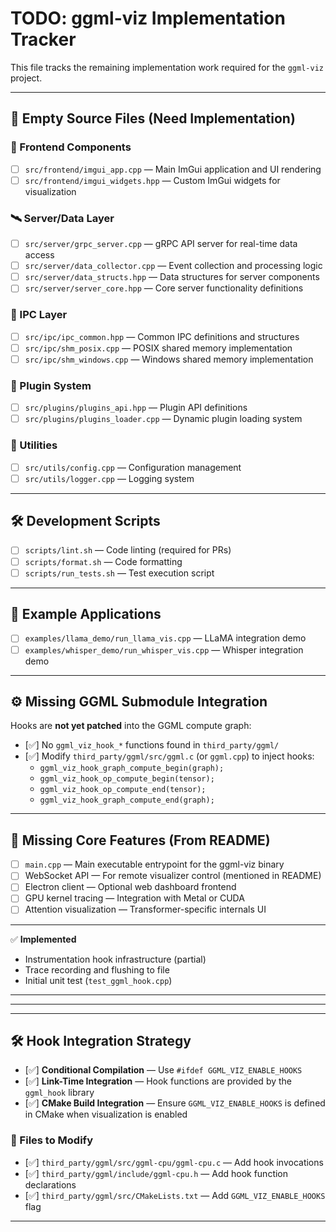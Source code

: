 # TODO: ggml-viz Implementation Tracker

This file tracks the remaining implementation work required for the `ggml-viz` project.

---

## 🧩 Empty Source Files (Need Implementation)

### 🎨 Frontend Components
- [ ] `src/frontend/imgui_app.cpp` — Main ImGui application and UI rendering
- [ ] `src/frontend/imgui_widgets.hpp` — Custom ImGui widgets for visualization

### 🛰 Server/Data Layer
- [ ] `src/server/grpc_server.cpp` — gRPC API server for real-time data access
- [ ] `src/server/data_collector.cpp` — Event collection and processing logic
- [ ] `src/server/data_structs.hpp` — Data structures for server components
- [ ] `src/server/server_core.hpp` — Core server functionality definitions

### 🧪 IPC Layer
- [ ] `src/ipc/ipc_common.hpp` — Common IPC definitions and structures
- [ ] `src/ipc/shm_posix.cpp` — POSIX shared memory implementation
- [ ] `src/ipc/shm_windows.cpp` — Windows shared memory implementation

### 🔌 Plugin System
- [ ] `src/plugins/plugins_api.hpp` — Plugin API definitions
- [ ] `src/plugins/plugins_loader.cpp` — Dynamic plugin loading system

### 🧰 Utilities
- [ ] `src/utils/config.cpp` — Configuration management
- [ ] `src/utils/logger.cpp` — Logging system

---

## 🛠 Development Scripts
- [ ] `scripts/lint.sh` — Code linting (required for PRs)
- [ ] `scripts/format.sh` — Code formatting
- [ ] `scripts/run_tests.sh` — Test execution script

---

## 🚀 Example Applications
- [ ] `examples/llama_demo/run_llama_vis.cpp` — LLaMA integration demo
- [ ] `examples/whisper_demo/run_whisper_vis.cpp` — Whisper integration demo

---

## ⚙️ Missing GGML Submodule Integration
Hooks are **not yet patched** into the GGML compute graph:

- [✅] No `ggml_viz_hook_*` functions found in `third_party/ggml/`
- [✅] Modify `third_party/ggml/src/ggml.c` (or `ggml.cpp`) to inject hooks:
  - `ggml_viz_hook_graph_compute_begin(graph);`
  - `ggml_viz_hook_op_compute_begin(tensor);`
  - `ggml_viz_hook_op_compute_end(tensor);`
  - `ggml_viz_hook_graph_compute_end(graph);`

---

## 🧱 Missing Core Features (From README)

- [ ] `main.cpp` — Main executable entrypoint for the ggml-viz binary
- [ ] WebSocket API — For remote visualizer control (mentioned in README)
- [ ] Electron client — Optional web dashboard frontend
- [ ] GPU kernel tracing — Integration with Metal or CUDA
- [ ] Attention visualization — Transformer-specific internals UI

---

✅ **Implemented**
- Instrumentation hook infrastructure (partial)
- Trace recording and flushing to file
- Initial unit test (`test_ggml_hook.cpp`)

---
---
---

## 🛠 Hook Integration Strategy

- [✅] **Conditional Compilation** — Use `#ifdef GGML_VIZ_ENABLE_HOOKS`
- [✅] **Link-Time Integration** — Hook functions are provided by the `ggml_hook` library
- [✅] **CMake Build Integration** — Ensure `GGML_VIZ_ENABLE_HOOKS` is defined in CMake when visualization is enabled

### 📂 Files to Modify
- [✅] `third_party/ggml/src/ggml-cpu/ggml-cpu.c` — Add hook invocations
- [✅] `third_party/ggml/include/ggml-cpu.h` — Add hook function declarations
- [✅] `third_party/ggml/src/CMakeLists.txt` — Add `GGML_VIZ_ENABLE_HOOKS` flag

---

